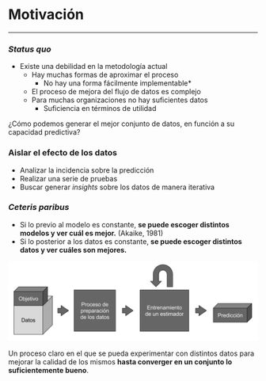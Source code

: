 # Motivación
***



### *Status quo*
- Existe una debilidad en la metodología actual
  - Hay muchas formas de aproximar el proceso
    - No hay una forma fácilmente implementable*
  - El proceso de mejora del flujo de datos es complejo
  - Para muchas organizaciones no hay suficientes datos
      - Suficiencia en términos de utilidad



¿Cómo podemos generar el mejor conjunto de datos, en función a su capacidad predictiva?



### Aislar el efecto de los datos
- Analizar la incidencia sobre la predicción
- Realizar una serie de pruebas
- Buscar generar *insights* sobre los datos de manera iterativa



### *Ceteris paribus*
- Si lo previo al modelo es constante, **se puede escoger distintos modelos y ver cuál es mejor.** (Akaike, 1981)
- Si lo posterior a los datos es constante, **se puede escoger distintos datos y ver cuáles son mejores.**



![](img/constant.svg)



Un proceso claro en el que se pueda experimentar con distintos datos para mejorar la calidad de los mismos **hasta converger en un conjunto lo suficientemente bueno**.
